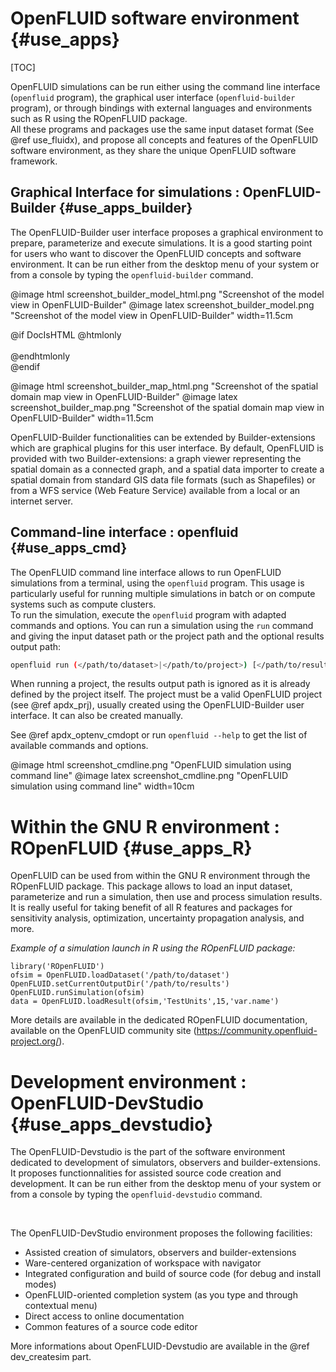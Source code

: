 
# OpenFLUID software environment {#use_apps}

[TOC]

OpenFLUID simulations can be run either using the command line interface (`openfluid` program),
the graphical user interface (`openfluid-builder` program),
or through bindings with external languages and environments such as R using the ROpenFLUID package.  
All these programs and packages use the same input dataset format (See @ref use_fluidx),
and propose all concepts and features of the OpenFLUID software environment,
as they share the unique OpenFLUID software framework. 


## Graphical Interface for simulations : OpenFLUID-Builder {#use_apps_builder}

The OpenFLUID-Builder user interface proposes a graphical environment to
prepare, parameterize and execute simulations. It is a good starting point for users 
who want to discover the OpenFLUID concepts and software environment.
It can be run either from the desktop menu of your system
or from a console by typing the `openfluid-builder` command.

@image html screenshot_builder_model_html.png "Screenshot of the model view in OpenFLUID-Builder"
@image latex screenshot_builder_model.png "Screenshot of the model view in OpenFLUID-Builder" width=11.5cm

@if DocIsHTML
@htmlonly <br><br> @endhtmlonly  
@endif


@image html screenshot_builder_map_html.png "Screenshot of the spatial domain map view in OpenFLUID-Builder"
@image latex screenshot_builder_map.png "Screenshot of the spatial domain map view in OpenFLUID-Builder" width=11.5cm


OpenFLUID-Builder functionalities can be extended by Builder-extensions 
which are graphical plugins for this user interface. 
By default, OpenFLUID is provided with two Builder-extensions:
a graph viewer representing the spatial domain as a connected graph, 
and a spatial data importer to create a spatial domain from standard GIS data file formats
(such as Shapefiles) or from a WFS service (Web Feature Service) 
available from a local or an internet server.  


## Command-line interface : openfluid {#use_apps_cmd}

The OpenFLUID command line interface allows to run OpenFLUID simulations from a terminal, 
using the `openfluid` program. 
This usage is particularly useful for running multiple simulations in batch
or on compute systems such as compute clusters.  
To run the simulation, execute the `openfluid` program with adapted commands and options.
You can run a simulation using the `run` command and giving the input dataset path or the project path 
and the optional results output path:
```sh
openfluid run (</path/to/dataset>|</path/to/project>) [</path/to/results>]
```

When running a project, the results output path is ignored as it is already defined by the project itself.
The project must be a valid OpenFLUID project (see @ref apdx_prj), usually created using the OpenFLUID-Builder user interface.
It can also be created manually. 

See @ref apdx_optenv_cmdopt or run `openfluid --help` to get the list of available commands and options. 

@image html screenshot_cmdline.png "OpenFLUID simulation using command line"
@image latex screenshot_cmdline.png "OpenFLUID simulation using command line" width=10cm


# Within the GNU R environment : ROpenFLUID {#use_apps_R}

OpenFLUID can be used from within the GNU R environment through the ROpenFLUID package.
This package allows to load an input dataset, parameterize and run a simulation, 
then use and process simulation results.  
It is really useful for taking benefit of all R features and packages for sensitivity analysis, 
optimization, uncertainty propagation analysis, and more.

_Example of a simulation launch in R using the ROpenFLUID package:_
```
library('ROpenFLUID')
ofsim = OpenFLUID.loadDataset('/path/to/dataset')
OpenFLUID.setCurrentOutputDir('/path/to/results')
OpenFLUID.runSimulation(ofsim)
data = OpenFLUID.loadResult(ofsim,'TestUnits',15,'var.name')
```

More details are available in the dedicated ROpenFLUID documentation, available on the OpenFLUID community site (<https://community.openfluid-project.org/>).


# Development environment : OpenFLUID-DevStudio {#use_apps_devstudio}

The OpenFLUID-Devstudio is the part of the software environment dedicated to development of simulators, observers 
and builder-extensions. It proposes functionnalities for assisted source code creation and development.
It can be run either from the desktop menu of your system
or from a console by typing the `openfluid-devstudio` command.  

<br/>

The OpenFLUID-DevStudio environment proposes the following facilities:

* Assisted creation of simulators, observers and builder-extensions
* Ware-centered organization of workspace with navigator
* Integrated configuration and build of source code (for debug and install modes)
* OpenFLUID-oriented completion system (as you type and through contextual menu)
* Direct access to online documentation
* Common features of a source code editor   

More informations about OpenFLUID-Devstudio are available in the @ref dev_createsim part.